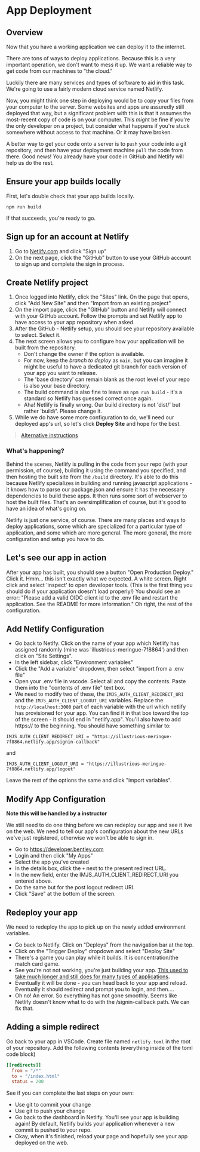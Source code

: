 # App Deployment

## Overview

Now that you have a working application we can deploy it to the internet.

There are tons of ways to deploy applications. Because this is a very important operation, we don't want to mess it up. We want a reliable way to get code from our machines to "the cloud."

Luckily there are many services and types of software to aid in this task. We're going to use a fairly modern cloud service named Netlify.

Now, you might think one step in deploying would be to copy your files from your computer to the server. Some websites and apps are assuredly still deployed that way, but a significant problem with this is that it assumes the most-recent copy of code is on your computer. This _might_ be fine if you're the only developer on a project, but consider what happens if you're stuck somewhere without access to that machine. Or it may have broken.

A better way to get your code onto a server is to `push` your code into a git repository, and then have your deployment machine `pull` the code from there. Good news! You already have your code in GitHub and Netlify will help us do the rest.

## Ensure your app builds locally

First, let's double check that your app builds locally.

`npm run build`

If that succeeds, you're ready to go.

## Sign up for an account at Netlify

1. Go to [Netlify.com](Netlify.com) and click "Sign up"
2. On the next page, click the "GitHub" button to use your GitHub account to sign up and complete the sign in process.

## Create Netlify project

1. Once logged into Netlify, click the "Sites" link. On the page that opens, click "Add New Site" and then "Import from an existing project"
2. On the import page, click the "GitHub" button and Netlify will connect with your GitHub account. Follow the prompts and set Netlify app to have access to your app repository when asked.
3. After the GitHub - Netlify setup, you should see your repository available to select. Select it.
4. The next screen allows you to configure how your application will be built from the repository.
   - Don't change the owner if the option is available.
   - For now, keep the _branch to deploy_ as `main`, but you can imagine it might be useful to have a dedicated git branch for each version of your app you want to release.
   - The 'base directory' can remain blank as the root level of your repo is also your base directory.
   - The build command is also fine to leave as `npm run build` - it's a standard so Netlify has guessed correct once again.
   - Aha! Netlify is finally wrong. Our build directory is not 'dist/' but rather 'build/'. Please change it.
5. While we do have some more configuration to do, we'll need our deployed app's url, so let's click **Deploy Site** and hope for the best.

> [Alternative instructions](https://medium.com/itwinjs/deploying-the-itwin-viewer-to-a-web-host-d45c5cfdf0cf)


### What's happening?

Behind the scenes, Netlify is pulling in the code from your repo (with your permission, of course), building it using the command you specified, and then hosting the built site from the `/build` directory. It's able to do this because Netlify specializes in building and running javascript applications - it knows how to parse our package.json and ensure it has the necessary dependencies to build these apps. It then runs some sort of webserver to host the built files. That's an oversimplification of course, but it's good to have an idea of what's going on.

Netlify is just one service, of course. There are many places and ways to deploy applications, some which are specialized for a particular type of application, and some which are more general. The more general, the more configuration and setup you have to do.

## Let's see our app in action

After your app has built, you should see a button "Open Production Deploy." Click it.
Hmm... this isn't exactly what we expected. A white screen. Right click and select 'inspect' to open developer tools. (This is the first thing you should do if your application doesn't load properly!) You should see an error: "Please add a valid OIDC client id to the .env file and restart the application. See the README for more information." Oh right, the rest of the configuration.

## Add Netlify Configuration

- Go back to Netlfy. Click on the name of your app which Netlify has assigned randomly (mine was 'illustrious-meringue-7f8864') and then click on "Site Settings".
- In the left sidebar, click "Environment variables"
- Click the "Add a variable" dropdown, then select "import from a .env file"
- Open your .env file in vscode. Select all and copy the contents. Paste them into the "contents of .env file" text box.
- We need to modify two of these, the `IMJS_AUTH_CLIENT_REDIRECT_URI` and the `IMJS_AUTH_CLIENT_LOGOUT_URI` variables. Replace the `http://localhost:3000` part of each variable with the url which netlify has provisioned for your app. You can find it in that box toward the top of the screen - it should end in "netlify.app". You'll also have to add https:// to the beginning. You should have something similar to:

`IMJS_AUTH_CLIENT_REDIRECT_URI = "https://illustrious-meringue-7f8864.netlify.app/signin-callback"`

and

`IMJS_AUTH_CLIENT_LOGOUT_URI = "https://illustrious-meringue-7f8864.netlify.app/logout"`

Leave the rest of the options the same and click "import variables".

## Modify App Configuration

**Note this will be handled by a instructor**

We still need to do one thing before we can redeploy our app and see it live on the web. We need to tell our app's configuration about the new URLs we've just registered, otherwise we won't be able to sign in.

- Go to https://developer.bentley.com
- Login and then click "My Apps"
- Select the app you've created
- In the details box, click the `+` next to the present redirect URL.
- In the new field, enter the IMJS_AUTH_CLIENT_REDIRECT_URI you entered above.
- Do the same but for the post logout redirect URI.
- Click "Save" at the bottom of the screen.

## Redeploy your app

We need to redeploy the app to pick up on the newly added environment variables.

- Go back to Netlify. Click on "Deploys" from the navigation bar at the top.
- Click on the "Trigger Deploy" dropdown and select "Deploy Site"
- There's a game you can play while it builds. It is concentration/the match card game.
- See you're not not working, you're just building your app. [This used to take much longer and still does for many types of applications](https://xkcd.com/303/).
- Eventually it will be done - you can head back to your app and reload. Eventually it should redirect and prompt you to login, and then....
- Oh no! An error. So everything has not gone smoothly. Seems like Netlify doesn't know what to do with the /signin-callback path. We can fix that.

## Adding a simple redirect

Go back to your app in VSCode. Create file named `netlify.toml` in the root of your repository. Add the following contents (everything inside of the toml code block)

```toml
[[redirects]]
  from = "/*"
  to = "/index.html"
  status = 200
```

See if you can complete the last steps on your own:

- Use git to commit your change
- Use git to push your change
- Go back to the dashboard in Netlify. You'll see your app is building again! By default, Netlify builds your application whenever a new commit is pushed to your repo.
- Okay, when it's finished, reload your page and hopefully see your app deployed on the web.
